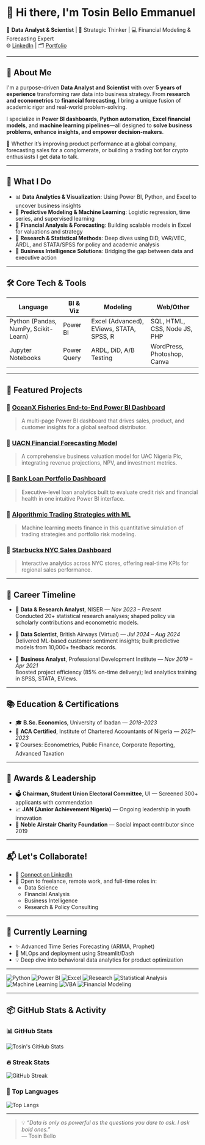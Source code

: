 # 👋 Hi there, I'm Tosin Bello Emmanuel

🎯 **Data Analyst & Scientist** | 🧠 Strategic Thinker | 💻 Financial Modeling & Forecasting Expert  
 🌐 [LinkedIn](https://www.linkedin.com/in/tosinbellofin) | 🗂️ [Portfolio](https://github.com/toshineb)

---

## 🧬 About Me

I'm a purpose-driven **Data Analyst and Scientist** with over **5 years of experience** transforming raw data into business strategy. From **research and econometrics** to **financial forecasting**, I bring a unique fusion of academic rigor and real-world problem-solving.

I specialize in **Power BI dashboards**, **Python automation**, **Excel financial models**, and **machine learning pipelines**—all designed to **solve business problems, enhance insights, and empower decision-makers**.

🔎 Whether it’s improving product performance at a global company, forecasting sales for a conglomerate, or building a trading bot for crypto enthusiasts I get data to talk.

---

## 🚀 What I Do

- 📊 **Data Analytics & Visualization**: Using Power BI, Python, and Excel to uncover business insights
- 🧠 **Predictive Modeling & Machine Learning**: Logistic regression, time series, and supervised learning
- 🧾 **Financial Analysis & Forecasting**: Building scalable models in Excel for valuations and strategy
- 🔬 **Research & Statistical Methods**: Deep dives using DiD, VAR/VEC, ARDL, and STATA/SPSS for policy and academic analysis
- 💼 **Business Intelligence Solutions**: Bridging the gap between data and executive action

---

## 🛠️ Core Tech & Tools

| Language | BI & Viz | Modeling | Web/Other |
|---------|----------|----------|-----------|
| Python (Pandas, NumPy, Scikit-Learn) | Power BI | Excel (Advanced), EViews, STATA, SPSS, R | SQL, HTML, CSS, Node JS, PHP |
| Jupyter Notebooks | Power Query | ARDL, DiD, A/B Testing | WordPress, Photoshop, Canva |

---

## 🧪 Featured Projects

### 🔷 [OceanX Fisheries End-to-End Power BI Dashboard](https://github.com/toshineb/OceanX-Fisheries-End-to-End-Power-BI-Sales-Product-Analysis)
> A multi-page Power BI dashboard that drives sales, product, and customer insights for a global seafood distributor.

### 🔷 [UACN Financial Forecasting Model](https://github.com/toshineb/UACN-Financial-Forecasting-Model)
> A comprehensive business valuation model for UAC Nigeria Plc, integrating revenue projections, NPV, and investment metrics.

### 🔷 [Bank Loan Portfolio Dashboard](https://github.com/toshineb/Bank-Loan-Portfolio-Dashboard)
> Executive-level loan analytics built to evaluate credit risk and financial health in one intuitive Power BI interface.

### 🔷 [Algorithmic Trading Strategies with ML](https://github.com/toshineb/Algorithmic_Trading_Machine_Learning_Quant_Strategies)
> Machine learning meets finance in this quantitative simulation of trading strategies and portfolio risk modeling.

### 🔷 [Starbucks NYC Sales Dashboard](https://github.com/toshineb/Starbucks-NYC-Sales-Dashboard-Power-BI-Project)
> Interactive analytics across NYC stores, offering real-time KPIs for regional sales performance.

---

## 🧭 Career Timeline

- 📌 **Data & Research Analyst**, NISER — *Nov 2023 – Present*  
  Conducted 20+ statistical research analyses; shaped policy via scholarly contributions and econometric models.

- 📌 **Data Scientist**, British Airways (Virtual) — *Jul 2024 – Aug 2024*  
  Delivered ML-based customer sentiment insights; built predictive models from 10,000+ feedback records.

- 📌 **Business Analyst**, Professional Development Institute — *Nov 2019 – Apr 2021*  
  Boosted project efficiency (85% on-time delivery); led analytics training in SPSS, STATA, EViews.

---

## 📚 Education & Certifications

- 🎓 **B.Sc. Economics**, University of Ibadan — *2018–2023*  
- 🧾 **ACA Certified**, Institute of Chartered Accountants of Nigeria — *2021–2023*  
- 🎖️ Courses: Econometrics, Public Finance, Corporate Reporting, Advanced Taxation

---

## 🥇 Awards & Leadership

- 🗳️ **Chairman, Student Union Electoral Committee**, UI — Screened 300+ applicants with commendation
- 📈 **JAN (Junior Achievement Nigeria)** — Ongoing leadership in youth innovation
- 💞 **Noble Airstair Charity Foundation** — Social impact contributor since 2019

---

## 📬 Let's Collaborate!

- 🔗 [Connect on LinkedIn](https://www.linkedin.com/in/tosinbellofin)
- 🧠 Open to freelance, remote work, and full-time roles in:
  - Data Science
  - Financial Analysis
  - Business Intelligence
  - Research & Policy Consulting

---

## 🌱 Currently Learning

- ✨ Advanced Time Series Forecasting (ARIMA, Prophet)
- 🧪 MLOps and deployment using Streamlit/Dash
- 💡 Deep dive into behavioral data analytics for product optimization

---

![Python](https://img.shields.io/badge/Python-Expert-blue?logo=python)
![Power BI](https://img.shields.io/badge/PowerBI-Visual_Expert-yellow?logo=powerbi)
![Excel](https://img.shields.io/badge/Excel-Advanced-green?logo=microsoft-excel)
![Research](https://img.shields.io/badge/Research-Methodology_Expert-critical?logo=academia)
![Statistical Analysis](https://img.shields.io/badge/Statistical_Analysis-Econometrics_Pro-orange?logo=r)
![Machine Learning](https://img.shields.io/badge/Machine_Learning-Data_Driven_Insights-purple?logo=scikit-learn)
![VBA](https://img.shields.io/badge/Excel_VBA-Workflow_Automation-lightgrey?logo=visualstudio)
![Financial Modeling](https://img.shields.io/badge/Financial_Modeling-Business_Strategy-blueviolet?logo=microsoft-excel)

---

## 📦 GitHub Stats & Activity

### 📊 GitHub Stats
![Tosin's GitHub Stats](https://github-readme-stats.vercel.app/api?username=toshineb&show_icons=true&theme=radical&include_all_commits=true&count_private=true)

### 🔥 Streak Stats
![GitHub Streak](https://github-readme-streak-stats.herokuapp.com/?user=toshineb&theme=radical)

### 🧠 Top Languages
![Top Langs](https://github-readme-stats.vercel.app/api/top-langs/?username=toshineb&layout=compact&theme=radical&langs_count=10&hide=css,scss)


---

> 💡 *“Data is only as powerful as the questions you dare to ask. I ask bold ones.”*  
— Tosin Bello
